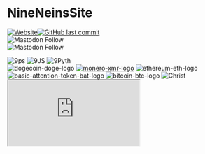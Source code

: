 # NineNeinsSite

<a href="https://www.NineNeins.com" target="_Website"><img alt="Website" src="https://img.shields.io/website?style=for-the-badge&url=https%3A%2F%2Fwww.NineNeins.com"></a><a href="https://www.NineNeins.com" target="_Website"><img alt="GitHub last commit" src="https://img.shields.io/github/last-commit/9NeinsG/NineNeinsSite?style=for-the-badge"></a></br>
<a>![Mastodon Follow](https://img.shields.io/mastodon/follow/908552?color=brightgreen&domain=https%3A%2F%2Fgab.com%2F&label=%40GreyingError%20on%20Gab&style=for-the-badge)</a></br>
<a>![Mastodon Follow](https://img.shields.io/mastodon/follow/908552?color=brightgreen&domain=https%3A%2F%2Fgab.com%2F&label=%40GreyingError%20on%20Gab&style=for-the-badge)</a></br>

<img src="https://i.ibb.co/R4N1ytP/9ps.png" alt="9ps" border="0">
<img src="https://i.ibb.co/1GhDTLL/9JS.png" alt="9JS" border="0">
<img src="https://i.ibb.co/7CGSGgm/9Pyth.png" alt="9Pyth" border="0">
<br>
<img src="https://i.ibb.co/8dq631M/dogecoin-doge-logo.png" alt="dogecoin-doge-logo" border="0">
<a href="https://ibb.co/c12rD7Y"><img src="https://i.ibb.co/CzVHhTP/monero-xmr-logo.png" alt="monero-xmr-logo" border="0"></a>
<img src="https://i.ibb.co/7zNvjJS/ethereum-eth-logo.png" alt="ethereum-eth-logo" border="0">
<img src="https://i.ibb.co/0FFXhjw/basic-attention-token-bat-logo.png" alt="basic-attention-token-bat-logo" border="0">
<img src="https://i.ibb.co/WWb8Tx7/bitcoin-btc-logo.png" alt="bitcoin-btc-logo" border="0">

<img src="https://i.ibb.co/xMt0kLv/Christ.png" alt="Christ" border="0">
<script async src="https://telegram.org/js/telegram-widget.js?14" data-telegram-post="NineNeinsC/1106" data-width="100%" data-dark="1"></script>
<iframe src="https://www.minds.com/newsfeed/1211558072076296192?referrer=greyingerror9"></iframe>
